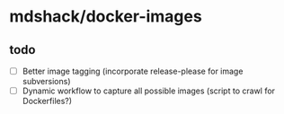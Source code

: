 # mdshack/docker-images

## todo

- [ ] Better image tagging (incorporate release-please for image subversions)
- [ ] Dynamic workflow to capture all possible images (script to crawl for Dockerfiles?)
